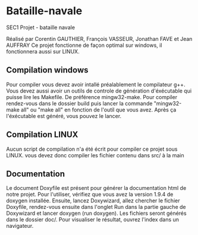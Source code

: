 # Bataille-navale
SEC1 Projet - bataille navale

Réalisé par Corentin GAUTHIER, François VASSEUR, Jonathan FAVE et Jean AUFFRAY
Ce projet fonctionne de façon optimal sur windows, il fonctionnera aussi sur LINUX.

## Compilation windows
Pour compiler vous devez avoir intallé préalablement le compilateur g++.
Vous devez aussi avoir un outils de controle de génération d'éxécutable 
qui puisse lire les Makefile. De préférence mingw32-make.
Pour compiler rendez-vous dans le dossier build puis lancer la commande "mingw32-make all" 
ou "make all" en fonction de l'outil que vous avez. Après ça l'éxécutable est généré, vous pouvez le lancer.

## Compilation LINUX
Aucun script de compilation n'a été écrit pour compiler ce projet sous LINUX.
vous devez donc compiler les fichier contenu dans src/ à la main

## Documentation
Le document Doxyfile est présent pour générer la documentation html de notre projet. Pour l'utiliser, vérifiez que vous avez la version 1.9.4 de doxygen installée. Ensuite, lancez Doxywizard, allez chercher le fichier Doxyfile, rendez-vous ensuite dans l'onglet Run dans la partie gauche de Doxywizard et lancer doxygen (run doxygen). Les fichiers seront générés dans le dossier doc/. Pour visualiser le résultat, ouvrez l'index dans un navigateur.
